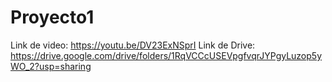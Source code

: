 # Proyecto1 
Link de video: https://youtu.be/DV23ExNSprI
Link de Drive: https://drive.google.com/drive/folders/1RqVCCcUSEVpgfvqrJYPgyLuzop5yWO_2?usp=sharing

